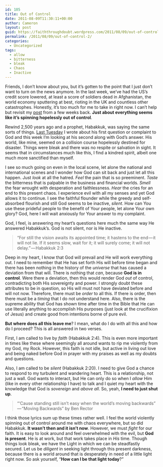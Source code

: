 ```yaml
---
id: 105
title: Out of Control
date: 2011-08-09T11:30:11+00:00
author: Cameron
layout: post
guid: https://faiththroughdoubt.wordpress.com/2011/08/09/out-of-control/
permalink: /2011/08/09/out-of-control-2/
categories:
  - Uncategorized
tags:
  - allow
  - bitterness
  - bleak
  - Chaos
  - Inactive
---
```

Friends, I don’t know about you, but it’s gotten to the point that I just don’t want to turn on the news anymore. In the last week, we’ve had the US’s credit score lowered, at least a score of soldiers dead in Afghanistan, the world economy sputtering at best, rioting in the UK and countless other catastrophes. Honestly, it’s too much for me to take in right now. I can’t help but revisit my <a href="http://104.193.143.57/~waywar13/ce/2011/07/22/god-who-are-you/" target="_blank">post</a> from a few weeks back. **Just about everything seems like it’s spinning hopelessly out of control**.

Rewind 2,500 years ago and a prophet, Habakkuk, was saying the same sorts of things. <a href="http://104.193.143.57/~waywar13/ce/2011/08/02/expect-answers/" target="_blank">Last Tuesday</a> I wrote about his first question or complaint to God and this week I’m looking at his second along with God’s answer. His world, like mine, seemed on a collision course hopelessly destined for disaster. Things were bleak and there was no respite or salvation in sight. It seems that in circumstances much like this, I find a kindred spirit, albeit one much more sanctified than myself.

I see so much going on even in the local scene, let alone the national and international scenes and I wonder how God can sit back and just let all this happen. Just _look_ at all the hatred. _Feel_ the pain that is so preeminent. _Taste_ the bitterness that is palpable in the business and financial worlds. _Smell_ the fear wrought with desperation and faithlessness. _Hear_ the cries for an end to this present chaos. I experience evil with all my senses and yet God allows it to continue. I see the faithful flounder while the greedy and self-absorbed flourish and still God seems to be inactive, _silent_. How can You use these prideful people to the benefit of Your people, let alone Your own glory? God, here I will wait anxiously for Your answer to my complaint.

God, I feel, is answering my heart’s questions here much the same way He answered Habakkuk’s. God is not silent, nor is He inactive.

> “For still the vision awaits its appointed time; it hastens to the end — it will not lie. If it seems slow, wait for it; it will surely come; it will not delay.” — Habakkuk 2:3

Deep in my heart, I know that God will prevail and He will work everything out. I need to remember that He has set forth His will before time began and there has been nothing in the history of the _universe_ that has caused a deviation from that will. There is nothing that _can_, because **God is in control**. Were there a deviation, then this would render God _out_ of control, contradicting both His sovereignty and power. I strongly doubt these attributes to be in question, so His will must not have deviated before and will not now. Therefore, there must be _order_ to all this. If there is order, then there must be a _timing_ that I do not understand here. Also, there is the supreme ability that God has shown time after time in the Bible that He can use literally anything to accomplish His purposes (just look at the crucifixion of Jesus) and create good from intentions borne of pure evil.

**But where does all this leave me**? I mean, what do I do with all this and how do I proceed? This is all answered in two verses.

First, I am called to live by _faith_ (Habakkuk 2:4). This is even more important in times like these where seemingly all around wants to rip me violently from my God, my Rock. However, this faith is not idle, but active in living out love and being naked before God in prayer with my praises as well as my doubts and questions.

Also, I am called to be _silent_ (Habakkuk 2:20). I need to give God a chance to respond to my turbulent and wandering heart. This is a relationship, not just a wall. God wants to interact, but He can only do so when I _allow_ Him (like in every other relationship I have) to talk and I quiet my heart with the knowledge that God is _sovereign_ and _above all_. So, yeah, **I need to just shut up**.

> “‘Cause standing still isn’t easy when the world’s moving backwards” — “Moving Backwards” by Ben Rector

I think those lyrics sum up these times rather well. I feel the world violently spinning out of control around me with chaos everywhere, but so did Habakkuk. **It wasn’t then and it isn’t now**. However, we must _fight_ for our faith. It is easy to look around and feel overwhelmed with the evil, but **God is present**. He is at work, but that work takes place in _His_ time. Though things look bleak, we have the Light in which we can be steadfastly secured. Let us be _diligent_ in seeking light through this present darkness, because there is a world around that is desperately in need of a little light right now. So ask yourself, “**How can I be that light today**?”